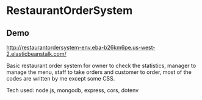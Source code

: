 # RestaurantOrderSystem

## Demo
http://restaurantordersystem-env.eba-b26km6pe.us-west-2.elasticbeanstalk.com/

Basic restaurant order system for owner to check the statistics, manager to manage the menu, staff to take orders and customer to order, most of the codes are written by me except some CSS.

Tech used: node.js, mongodb, express, cors, dotenv
